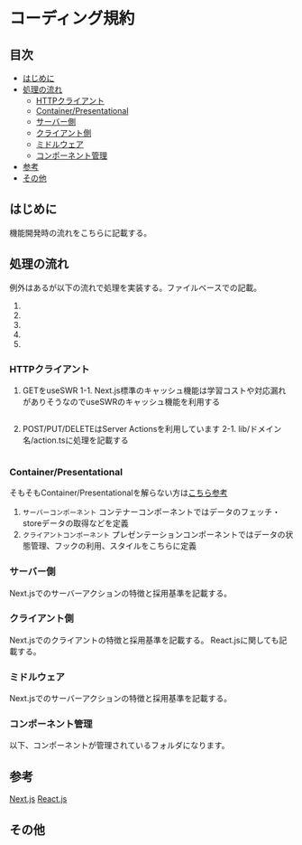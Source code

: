 # コーディング規約

## 目次

-   [はじめに](#はじめに)
-   [処理の流れ](#処理の流れ)
    -   [HTTPクライアント](#HTTPクライアント)
    -   [Container/Presentational](#Container/Presentational)
    -   [サーバー側](#サーバー側)
    -   [クライアント側](#クライアント側)
    -   [ミドルウェア](#ミドルウェア)
    -   [コンポーネント管理](#コンポーネント管理)
-   [参考](#参考)
-   [その他](#その他)

## はじめに

機能開発時の流れをこちらに記載する。

## 処理の流れ

例外はあるが以下の流れで処理を実装する。ファイルベースでの記載。

1.
2.
3.
4.
5.

### HTTPクライアント

1. GETをuseSWR
   1-1. Next.js標準のキャッシュ機能は学習コストや対応漏れがありそうなのでuseSWRのキャッシュ機能を利用する

```ts

```

2. POST/PUT/DELETEはServer Actionsを利用しています
   2-1. lib/ドメイン名/action.tsに処理を記載する

```ts

```

### Container/Presentational

そもそもContainer/Presentationalを解らない方は[こちら参考](https://zenn.dev/morinokami/books/learning-patterns-1/viewer/presentational-container-pattern)

1. `サーバーコンポーネント` コンテナーコンポーネントではデータのフェッチ・storeデータの取得などを定義
2. `クライアントコンポーネント` プレゼンテーションコンポーネントではデータの状態管理、フックの利用、スタイルをこちらに定義

### サーバー側

Next.jsでのサーバーアクションの特徴と採用基準を記載する。

### クライアント側

Next.jsでのクライアントの特徴と採用基準を記載する。
React.jsに関しても記載する。

### ミドルウェア

Next.jsでのサーバーアクションの特徴と採用基準を記載する。

### コンポーネント管理

以下、コンポーネントが管理されているフォルダになります。

## 参考

[Next.js]()
[React.js]()

## その他
